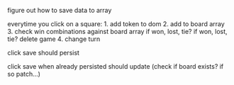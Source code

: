 figure out how to save data to array

everytime you click on a square:
	1. add token to dom
	2. add to board array
	3. check win combinations against board array
		if won, lost, tie?
		if won, lost, tie? delete game
	4. change turn

click save should persist

click save when already persisted should update
 (check if board exists? if so patch...)




